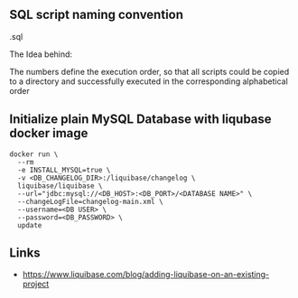 SQL script naming convention
-----

<folder number>_<sequence number>_<description>.sql

The Idea behind:

The numbers define the execution order, so that all scripts could be copied to
a directory and successfully executed in the corresponding alphabetical order


Initialize plain MySQL Database with liqubase docker image
-----

```
docker run \
  --rm
  -e INSTALL_MYSQL=true \
  -v <DB_CHANGELOG_DIR>:/liquibase/changelog \
  liquibase/liquibase \
  --url="jdbc:mysql://<DB_HOST>:<DB_PORT>/<DATABASE NAME>" \
  --changeLogFile=changelog-main.xml \
  --username=<DB USER> \
  --password=<DB_PASSWORD> \
  update
```

Links
----

* https://www.liquibase.com/blog/adding-liquibase-on-an-existing-project
